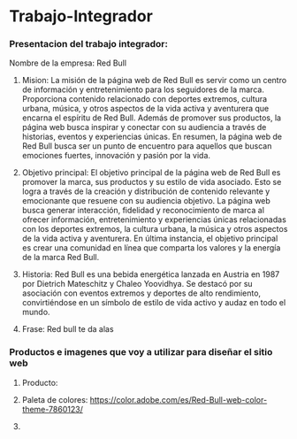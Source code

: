 # Trabajo-Integrador

### Presentacion del trabajo integrador:
Nombre de la empresa: Red Bull

1. Mision: La misión de la página web de Red Bull es servir como un centro de información y entretenimiento para los seguidores de la marca. Proporciona contenido relacionado con deportes extremos, cultura urbana, música, y otros aspectos de la vida activa y aventurera que encarna el espíritu de Red Bull. Además de promover sus productos, la página web busca inspirar y conectar con su audiencia a través de historias, eventos y experiencias únicas. En resumen, la página web de Red Bull busca ser un punto de encuentro para aquellos que buscan emociones fuertes, innovación y pasión por la vida.

2. Objetivo principal: El objetivo principal de la página web de Red Bull es promover la marca, sus productos y su estilo de vida asociado. Esto se logra a través de la creación y distribución de contenido relevante y emocionante que resuene con su audiencia objetivo. La página web busca generar interacción, fidelidad y reconocimiento de marca al ofrecer información, entretenimiento y experiencias únicas relacionadas con los deportes extremos, la cultura urbana, la música y otros aspectos de la vida activa y aventurera. En última instancia, el objetivo principal es crear una comunidad en línea que comparta los valores y la energía de la marca Red Bull.

3. Historia: Red Bull es una bebida energética lanzada en Austria en 1987 por Dietrich Mateschitz y Chaleo Yoovidhya. Se destacó por su asociación con eventos extremos y deportes de alto rendimiento, convirtiéndose en un símbolo de estilo de vida activo y audaz en todo el mundo.

4. Frase: Red bull te da alas 

### Productos e imagenes que voy a utilizar para diseñar el sitio web 

1. Producto: 

2. Paleta de colores: https://color.adobe.com/es/Red-Bull-web-color-theme-7860123/ 

3. 